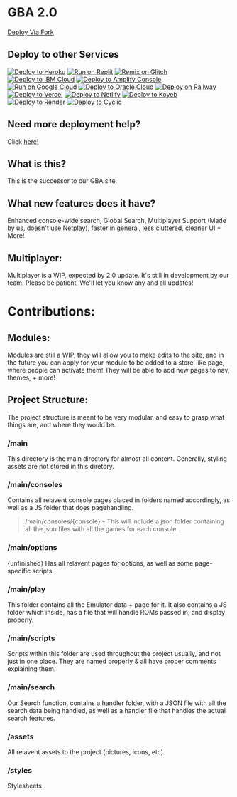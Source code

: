 # GBA 2.0
[Deploy Via Fork](docs/deployment.md)
## Deploy to other Services
[![Deploy to Heroku](https://binbashbanana.github.io/deploy-buttons/buttons/remade/heroku.svg)](https://heroku.com/deploy/?template=https://github.com/Math-Study/gba-SERVER-READY)
[![Run on Replit](https://binbashbanana.github.io/deploy-buttons/buttons/remade/replit.svg)](https://replit.com/github/Math-Study/gba-SERVER-READY)
[![Remix on Glitch](https://binbashbanana.github.io/deploy-buttons/buttons/remade/glitch.svg)](https://glitch.com/edit/#!/import/github/Math-Study/gba-SERVER-READY)
[![Deploy to IBM Cloud](https://binbashbanana.github.io/deploy-buttons/buttons/remade/ibmcloud.svg)](https://cloud.ibm.com/devops/setup/deploy?repository=https://github.com/Math-Study/gba-SERVER-READY)
[![Deploy to Amplify Console](https://binbashbanana.github.io/deploy-buttons/buttons/remade/amplifyconsole.svg)](https://console.aws.amazon.com/amplify/home#/deploy?repo=https://github.com/Math-Study/gba-SERVER-READY)
[![Run on Google Cloud](https://binbashbanana.github.io/deploy-buttons/buttons/remade/googlecloud.svg)](https://deploy.cloud.run/?git_repo=https://github.com/Math-Study/gba-SERVER-READY)
[![Deploy to Oracle Cloud](https://binbashbanana.github.io/deploy-buttons/buttons/remade/oraclecloud.svg)](https://cloud.oracle.com/resourcemanager/stacks/create?zipUrl=https://github.com/Math-Study/gba-SERVER-READY/archive/refs/heads/main.zip)
[![Deploy on Railway](https://binbashbanana.github.io/deploy-buttons/buttons/remade/railway.svg)](https://railway.app/new/template?template=https://github.com/Math-Study/gba-SERVER-READY)
[![Deploy to Vercel](https://binbashbanana.github.io/deploy-buttons/buttons/remade/vercel.svg)](https://vercel.com/new/clone?repository-url=https://github.com/Math-Study/gba-SERVER-READY)
[![Deploy to Netlify](https://binbashbanana.github.io/deploy-buttons/buttons/remade/netlify.svg)](https://app.netlify.com/start/deploy?repository=https://github.com/Math-Study/gba-SERVER-READY)
[![Deploy to Koyeb](https://binbashbanana.github.io/deploy-buttons/buttons/remade/koyeb.svg)](https://app.koyeb.com/deploy?type=git&repository=github.com/Math-Study/gba-SERVER-READY&branch=main&name=gba-SERVER-READY)
[![Deploy to Render](https://binbashbanana.github.io/deploy-buttons/buttons/remade/render.svg)](https://render.com/deploy?repo=https://github.com/Math-Study/gba-SERVER-READY)
[![Deploy to Cyclic](https://binbashbanana.github.io/deploy-buttons/buttons/remade/cyclic.svg)](https://app.cyclic.sh/api/app/deploy/Math-Study/gba-SERVER-READY)

## Need more deployment help?
Click [here!](docs/deployment.md)

## What is this?
This is the successor to our GBA site.

## What new features does it have?
Enhanced console-wide search, Global Search, Multiplayer Support (Made by us, doesn't use Netplay), faster in general, less cluttered, cleaner UI + More!

## Multiplayer:
Multiplayer is a WIP, expected by 2.0 update. It's still in development by our team. Please be patient. We'll let you know any and all updates!

# Contributions:
## Modules:
Modules are still a WIP, they will allow you to make edits to the site, and in the future you can apply for your module to be added to a store-like page, where people can activate them! They will be able to add new pages to nav, themes, + more!

## Project Structure:
The project structure is meant to be very modular, and easy to grasp what things are, and where they would be.

### /main
This directory is the main directory for almost all content.
Generally, styling assets are not stored in this diretory.

### /main/consoles
Contains all relavent console pages placed in folders named accordingly, as well as a JS folder that does pagehandling.
> /main/consoles/{console} -
> This will include a json folder containing all the json files with all the games for each console.

### /main/options
{unfinished}
Has all relavent pages for options, as well as some page-specific scripts.

### /main/play
This folder contains all the Emulator data + page for it. It also contains a JS folder which inside, has a file that will handle ROMs passed in, and display properly.

### /main/scripts
Scripts within this folder are used throughout the project usually, and not just in one place. They are named properly & all have proper comments explaining them.

### /main/search
Our Search function, contains a handler folder, with a JSON file with all the search data being handled, as well as a handler file that handles the actual search features.

### /assets 
All relavent assets to the project (pictures, icons, etc)

### /styles
Stylesheets
 

